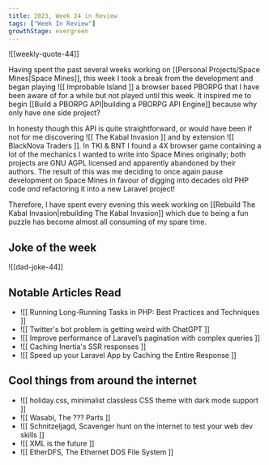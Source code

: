 ```yaml
---
title: 2023, Week 24 in Review
tags: ["Week In Review"]
growthStage: evergreen
---
```


![[weekly-quote-44]]

Having spent the past several weeks working on [[Personal Projects/Space Mines|Space Mines]], this week I took a break from the development and began playing ![[ Improbable Island ]] a browser based PBORPG that I have been aware of for a while but not played until this week. It inspired me to begin [[Build a PBORPG API|building a PBORPG API Engine]] because why only have one side project?

In honesty though this API is quite straightforward, or would have been if not for me discovering ![[ The Kabal Invasion ]] and by extension ![[ BlackNova Traders ]]. In TKI & BNT I found a 4X browser game containing a lot of the mechanics I wanted to write into Space Mines originally; both projects are GNU AGPL licensed and apparently abandoned by their authors. The result of this was me deciding to once again pause development on Space Mines in favour of digging into decades old PHP code _and_ refactoring it into a new Laravel project!

Therefore, I have spent every evening this week working on [[Rebuild The Kabal Invasion|rebuilding The Kabal Invasion]] which due to being a fun puzzle has become almost all consuming of my spare time.

## Joke of the week
![[dad-joke-44]]

## Notable Articles Read
- ![[ Running Long-Running Tasks in PHP: Best Practices and Techniques ]]
- ![[ Twitter's bot problem is getting weird with ChatGPT ]]
- ![[ Improve performance of Laravel’s pagination with complex queries ]]
- ![[ Caching Inertia's SSR responses ]]
- ![[ Speed up your Laravel App by Caching the Entire Response ]]

## Cool things from around the internet
- ![[ holiday.css, minimalist classless CSS theme with dark mode support ]]
- ![[ Wasabi, The ??? Parts ]]
- ![[ Schnitzeljagd, Scavenger hunt on the internet to test your web dev skills ]]
- ![[ XML is the future ]]
- ![[ EtherDFS, The Ethernet DOS File System ]]
